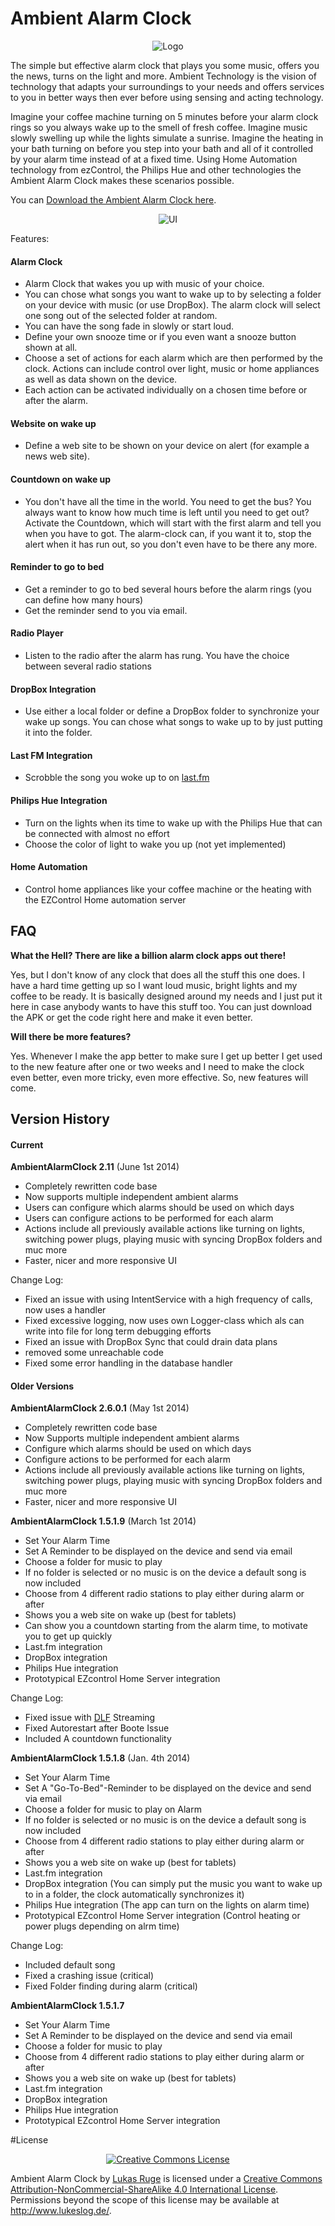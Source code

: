 # Ambient Alarm Clock

<p align="center">
<img src="https://raw.githubusercontent.com/TVLukeProductions/AmbientAlarmClock/master/clock/src/main/res/drawable-mdpi/icon.png" alt="Logo"/>
</p>

The simple but effective alarm clock that plays you some music, offers you the news, turns on the light and more. Ambient Technology is the vision of technology that adapts your surroundings to your needs and offers services to you in better ways then ever before using sensing and acting technology.

Imagine your coffee machine turning on 5 minutes before your alarm clock rings so you always wake up to the smell of fresh coffee. Imagine music slowly swelling up while the lights simulate a sunrise. Imagine the heating in your bath turning on before you step into your bath and all of it controlled by your alarm time instead of at a fixed time. Using Home Automation technology from ezControl, the Philips Hue and other technologies the Ambient Alarm Clock makes these scenarios possible.

You can [Download the Ambient Alarm Clock here](https://www.dropbox.com/s/b8irps6uhls48hv/AAC11.apk).

<p align="center">
<img src="https://raw.githubusercontent.com/TVLukeProductions/AmbientAlarmClock/master/pics/overviewnew.jpg" alt="UI"/>
</p>

Features:
#### Alarm Clock
* Alarm Clock that wakes you up with music of your choice.
* You can chose what songs you want to wake up to by selecting a folder on your device with music (or use DropBox). The alarm clock will select one song out of the selected folder at random.
* You can have the song fade in slowly or start loud.
* Define your own snooze time or if you even want a snooze button shown at all.
* Choose a set of actions for each alarm which are then performed by the clock. Actions can include control over light, music or home appliances as well as data shown on the device.
* Each action can be activated individually on a chosen time before or after the alarm.

#### Website on wake up
* Define a web site to be shown on your device on alert (for example a news web site).

#### Countdown on wake up
* You don't have all the time in the world. You need to get the bus? You always want to know how much time is left until you need to get out? Activate the Countdown, which will start with the first alarm and tell you when you have to got. The alarm-clock can, if you want it to, stop the alert when it has run out, so you don't even have to be there any more.

#### Reminder to go to bed
* Get a reminder to go to bed several hours before the alarm rings (you can define how many hours)
* Get the reminder send to you via email.

#### Radio Player
* Listen to the radio after the alarm has rung. You have the choice between several radio stations

#### DropBox Integration
* Use either a local folder or define a DropBox folder to synchronize your wake up songs. You can chose what songs to wake up to by just putting it into the folder.

#### Last FM Integration
* Scrobble the song you woke up to on [last.fm](http://www.last.fm)

#### Philips Hue Integration
* Turn on the lights when its time to wake up with the Philips Hue that can be connected with almost no effort
* Choose the color of light to wake you up (not yet implemented)

#### Home Automation
* Control home appliances like your coffee machine or the heating with the EZControl Home automation server

## FAQ
**What the Hell? There are like a billion alarm clock apps out there!**

Yes, but I don't know of any clock that does all the stuff this one does. I have a hard time getting up so I want loud music, bright lights
and my coffee to be ready. It is basically designed around my needs and I just put it here in case anybody wants to have this stuff too.
You can just download the APK or get the code right here and make it even better.

**Will there be more features?**

Yes. Whenever I make the app better to make sure I get up better I get used to the new feature after one or two weeks and I need to make the clock even better, even more tricky, even more effective. So, new features will come.

## Version History
#### Current

**AmbientAlarmClock 2.11** (June 1st 2014)
* Completely rewritten code base
* Now supports multiple independent ambient alarms
* Users can configure which alarms should be used on which days
* Users can configure actions to be performed for each alarm
* Actions include all previously available actions like turning on lights, switching power plugs, playing music with syncing DropBox folders and muc more
* Faster, nicer and more responsive UI

Change Log:
* Fixed an issue with using IntentService with a high frequency of calls, now uses a handler
* Fixed excessive logging, now uses own Logger-class which als can write into file for long term debugging efforts
* Fixed an issue with DropBox Sync that could drain data plans
* removed some unreachable code
* Fixed some error handling in the database handler

#### Older Versions

**AmbientAlarmClock 2.6.0.1** (May 1st 2014)
* Completely rewritten code base
* Now Supports multiple independent ambient alarms
* Configure which alarms should be used on which days
* Configure actions to be performed for each alarm
* Actions include all previously available actions like turning on lights, switching power plugs, playing music with syncing DropBox folders and muc more
* Faster, nicer and more responsive UI

**AmbientAlarmClock 1.5.1.9** (March 1st 2014)
* Set Your Alarm Time
* Set A Reminder to be displayed on the device and send via email
* Choose a folder for music to play
* If no folder is selected or no music is on the device a default song is now included
* Choose from 4 different radio stations to play either during alarm or after
* Shows you a web site on wake up (best for tablets)
* Can show you a countdown starting from the alarm time, to motivate you to get up quickly
* Last.fm integration
* DropBox integration
* Philips Hue integration
* Prototypical EZcontrol Home Server integration

Change Log:
* Fixed issue with [DLF](http://www.deutschlandradio.de/) Streaming
* Fixed Autorestart after Boote Issue
* Included A countdown functionality


**AmbientAlarmClock 1.5.1.8** (Jan. 4th 2014)

* Set Your Alarm Time
* Set A "Go-To-Bed"-Reminder to be displayed on the device and send via email
* Choose a folder for music to play on Alarm
* If no folder is selected or no music is on the device a default song is now included
* Choose from 4 different radio stations to play either during alarm or after
* Shows you a web site on wake up (best for tablets)
* Last.fm integration
* DropBox integration (You can simply put the music you want to wake up to in a folder, the clock automatically synchronizes it)
* Philips Hue integration (The app can turn on the lights on alarm time)
* Prototypical EZcontrol Home Server integration (Control heating or power plugs depending on alrm time)

Change Log:
* Included default song
* Fixed a crashing issue (critical)
* Fixed Folder finding during alarm (critical)

**AmbientAlarmClock 1.5.1.7**

* Set Your Alarm Time
* Set A Reminder to be displayed on the device and send via email
* Choose a folder for music to play
* Choose from 4 different radio stations to play either during alarm or after
* Shows you a web site on wake up (best for tablets)
* Last.fm integration
* DropBox integration
* Philips Hue integration
* Prototypical EZcontrol Home Server integration

#License

<p align="center"><a rel="license" href="http://creativecommons.org/licenses/by-nc-sa/4.0/">
<img alt="Creative Commons License" style="border-width:0" src="http://i.creativecommons.org/l/by-nc-sa/4.0/88x31.png" /></a></p>

<span xmlns:dct="http://purl.org/dc/terms/" property="dct:title">Ambient Alarm Clock</span> by <a xmlns:cc="http://creativecommons.org/ns#" href="https://github.com/TVLuke/AmbientAlarmClock/" property="cc:attributionName" rel="cc:attributionURL">Lukas Ruge</a> is licensed under a <a rel="license" href="http://creativecommons.org/licenses/by-nc-sa/4.0/">Creative Commons Attribution-NonCommercial-ShareAlike 4.0 International License</a>.<br />Permissions beyond the scope of this license may be available at <a xmlns:cc="http://creativecommons.org/ns#" href="http://www.lukeslog.de/" rel="cc:morePermissions">http://www.lukeslog.de/</a>.
